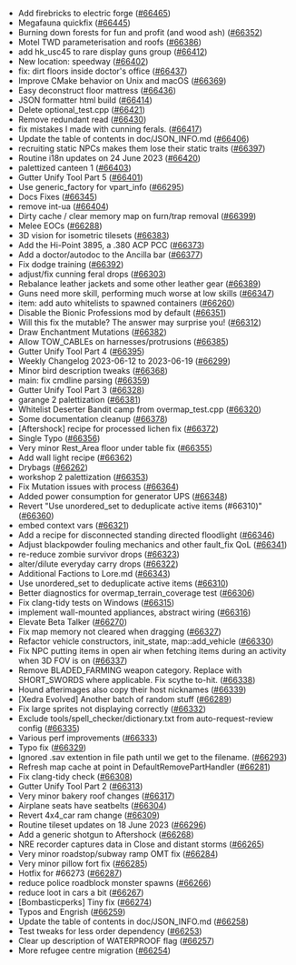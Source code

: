 * Add firebricks to electric forge  ([#66465](https://github.com/CleverRaven/Cataclysm-DDA/pull/66465))
* Megafauna quickfix ([#66445](https://github.com/CleverRaven/Cataclysm-DDA/pull/66445))
* Burning down forests for fun and profit (and wood ash) ([#66352](https://github.com/CleverRaven/Cataclysm-DDA/pull/66352))
* Motel TWD parameterisation and roofs ([#66386](https://github.com/CleverRaven/Cataclysm-DDA/pull/66386))
* add hk_usc45 to rare display guns group ([#66412](https://github.com/CleverRaven/Cataclysm-DDA/pull/66412))
* New location: speedway ([#66402](https://github.com/CleverRaven/Cataclysm-DDA/pull/66402))
* fix: dirt floors inside doctor's office ([#66437](https://github.com/CleverRaven/Cataclysm-DDA/pull/66437))
* Improve CMake behavior on Unix and macOS ([#66369](https://github.com/CleverRaven/Cataclysm-DDA/pull/66369))
* Easy deconstruct floor mattress ([#66436](https://github.com/CleverRaven/Cataclysm-DDA/pull/66436))
* JSON formatter html build ([#66414](https://github.com/CleverRaven/Cataclysm-DDA/pull/66414))
* Delete optional_test.cpp ([#66421](https://github.com/CleverRaven/Cataclysm-DDA/pull/66421))
* Remove redundant read ([#66430](https://github.com/CleverRaven/Cataclysm-DDA/pull/66430))
* fix mistakes I made with cunning ferals. ([#66417](https://github.com/CleverRaven/Cataclysm-DDA/pull/66417))
* Update the table of contents in doc/JSON_INFO.md ([#66406](https://github.com/CleverRaven/Cataclysm-DDA/pull/66406))
* recruiting static NPCs makes them lose their static traits ([#66397](https://github.com/CleverRaven/Cataclysm-DDA/pull/66397))
* Routine i18n updates on 24 June 2023 ([#66420](https://github.com/CleverRaven/Cataclysm-DDA/pull/66420))
* palettized canteen 1 ([#66403](https://github.com/CleverRaven/Cataclysm-DDA/pull/66403))
* Gutter Unify Tool Part 5 ([#66401](https://github.com/CleverRaven/Cataclysm-DDA/pull/66401))
* Use generic_factory for vpart_info ([#66295](https://github.com/CleverRaven/Cataclysm-DDA/pull/66295))
* Docs Fixes ([#66345](https://github.com/CleverRaven/Cataclysm-DDA/pull/66345))
* remove int-ua ([#66404](https://github.com/CleverRaven/Cataclysm-DDA/pull/66404))
* Dirty cache / clear memory map on furn/trap removal ([#66399](https://github.com/CleverRaven/Cataclysm-DDA/pull/66399))
* Melee EOCs ([#66288](https://github.com/CleverRaven/Cataclysm-DDA/pull/66288))
* 3D vision for isometric tilesets ([#66383](https://github.com/CleverRaven/Cataclysm-DDA/pull/66383))
* Add the Hi-Point 3895, a .380 ACP PCC ([#66373](https://github.com/CleverRaven/Cataclysm-DDA/pull/66373))
* Add a doctor/autodoc to the Ancilla bar ([#66377](https://github.com/CleverRaven/Cataclysm-DDA/pull/66377))
* Fix dodge training ([#66392](https://github.com/CleverRaven/Cataclysm-DDA/pull/66392))
* adjust/fix cunning feral drops ([#66303](https://github.com/CleverRaven/Cataclysm-DDA/pull/66303))
* Rebalance leather jackets and some other leather gear ([#66389](https://github.com/CleverRaven/Cataclysm-DDA/pull/66389))
* Guns need more skill, performing much worse at low skills ([#66347](https://github.com/CleverRaven/Cataclysm-DDA/pull/66347))
* item: add auto whitelists to spawned containers ([#66260](https://github.com/CleverRaven/Cataclysm-DDA/pull/66260))
* Disable the Bionic Professions mod by default ([#66351](https://github.com/CleverRaven/Cataclysm-DDA/pull/66351))
* Will this fix the mutable? The answer may surprise you! ([#66312](https://github.com/CleverRaven/Cataclysm-DDA/pull/66312))
* Draw Enchantment Mutations ([#66382](https://github.com/CleverRaven/Cataclysm-DDA/pull/66382))
* Allow TOW_CABLEs on harnesses/protrusions ([#66385](https://github.com/CleverRaven/Cataclysm-DDA/pull/66385))
* Gutter Unify Tool Part 4 ([#66395](https://github.com/CleverRaven/Cataclysm-DDA/pull/66395))
* Weekly Changelog 2023-06-12 to 2023-06-19 ([#66299](https://github.com/CleverRaven/Cataclysm-DDA/pull/66299))
* Minor bird description tweaks ([#66368](https://github.com/CleverRaven/Cataclysm-DDA/pull/66368))
* main: fix cmdline parsing ([#66359](https://github.com/CleverRaven/Cataclysm-DDA/pull/66359))
* Gutter Unify Tool Part 3 ([#66328](https://github.com/CleverRaven/Cataclysm-DDA/pull/66328))
* garange 2 palettization ([#66381](https://github.com/CleverRaven/Cataclysm-DDA/pull/66381))
* Whitelist Deserter Bandit camp from overmap_test.cpp ([#66320](https://github.com/CleverRaven/Cataclysm-DDA/pull/66320))
* Some documentation cleanup ([#66378](https://github.com/CleverRaven/Cataclysm-DDA/pull/66378))
* [Aftershock] recipe for processed lichen fix ([#66372](https://github.com/CleverRaven/Cataclysm-DDA/pull/66372))
* Single Typo ([#66356](https://github.com/CleverRaven/Cataclysm-DDA/pull/66356))
* Very minor Rest_Area floor under table fix ([#66355](https://github.com/CleverRaven/Cataclysm-DDA/pull/66355))
* Add wall light recipe ([#66362](https://github.com/CleverRaven/Cataclysm-DDA/pull/66362))
* Drybags ([#66262](https://github.com/CleverRaven/Cataclysm-DDA/pull/66262))
* workshop 2 palettization ([#66353](https://github.com/CleverRaven/Cataclysm-DDA/pull/66353))
* Fix Mutation issues with process ([#66364](https://github.com/CleverRaven/Cataclysm-DDA/pull/66364))
* Added power consumption for generator UPS ([#66348](https://github.com/CleverRaven/Cataclysm-DDA/pull/66348))
* Revert "Use unordered_set to deduplicate active items (#66310)" ([#66360](https://github.com/CleverRaven/Cataclysm-DDA/pull/66360))
* embed context vars ([#66321](https://github.com/CleverRaven/Cataclysm-DDA/pull/66321))
* Add a recipe for disconnected standing directed floodlight ([#66346](https://github.com/CleverRaven/Cataclysm-DDA/pull/66346))
* Adjust blackpowder fouling mechanics and other fault_fix QoL ([#66341](https://github.com/CleverRaven/Cataclysm-DDA/pull/66341))
* re-reduce zombie survivor drops ([#66323](https://github.com/CleverRaven/Cataclysm-DDA/pull/66323))
* alter/dilute everyday carry drops ([#66322](https://github.com/CleverRaven/Cataclysm-DDA/pull/66322))
* Additional Factions to Lore.md ([#66343](https://github.com/CleverRaven/Cataclysm-DDA/pull/66343))
* Use unordered_set to deduplicate active items ([#66310](https://github.com/CleverRaven/Cataclysm-DDA/pull/66310))
* Better diagnostics for overmap_terrain_coverage test ([#66306](https://github.com/CleverRaven/Cataclysm-DDA/pull/66306))
* Fix clang-tidy tests on Windows ([#66315](https://github.com/CleverRaven/Cataclysm-DDA/pull/66315))
* implement wall-mounted appliances, abstract wiring ([#66316](https://github.com/CleverRaven/Cataclysm-DDA/pull/66316))
* Elevate Beta Talker ([#66270](https://github.com/CleverRaven/Cataclysm-DDA/pull/66270))
* Fix map memory not cleared when dragging ([#66327](https://github.com/CleverRaven/Cataclysm-DDA/pull/66327))
* Refactor vehicle constructors, init_state, map::add_vehicle ([#66330](https://github.com/CleverRaven/Cataclysm-DDA/pull/66330))
* Fix NPC putting items in open air when fetching items during an activity when 3D FOV is on ([#66337](https://github.com/CleverRaven/Cataclysm-DDA/pull/66337))
* Remove BLADED_FARMING weapon category. Replace with SHORT_SWORDS where applicable. Fix scythe to-hit. ([#66338](https://github.com/CleverRaven/Cataclysm-DDA/pull/66338))
* Hound afterimages also copy their host nicknames ([#66339](https://github.com/CleverRaven/Cataclysm-DDA/pull/66339))
* [Xedra Evolved] Another batch of random stuff ([#66289](https://github.com/CleverRaven/Cataclysm-DDA/pull/66289))
* Fix large sprites not displaying correctly ([#66332](https://github.com/CleverRaven/Cataclysm-DDA/pull/66332))
* Exclude tools/spell_checker/dictionary.txt from auto-request-review config ([#66335](https://github.com/CleverRaven/Cataclysm-DDA/pull/66335))
* Various perf improvements ([#66333](https://github.com/CleverRaven/Cataclysm-DDA/pull/66333))
* Typo fix ([#66329](https://github.com/CleverRaven/Cataclysm-DDA/pull/66329))
* Ignored .sav extention in file path until we get to the filename. ([#66293](https://github.com/CleverRaven/Cataclysm-DDA/pull/66293))
* Refresh map cache at point in DefaultRemovePartHandler ([#66281](https://github.com/CleverRaven/Cataclysm-DDA/pull/66281))
* Fix clang-tidy check ([#66308](https://github.com/CleverRaven/Cataclysm-DDA/pull/66308))
* Gutter Unify Tool Part 2 ([#66313](https://github.com/CleverRaven/Cataclysm-DDA/pull/66313))
* Very minor bakery roof changes ([#66317](https://github.com/CleverRaven/Cataclysm-DDA/pull/66317))
* Airplane seats have seatbelts ([#66304](https://github.com/CleverRaven/Cataclysm-DDA/pull/66304))
* Revert 4x4_car ram change ([#66309](https://github.com/CleverRaven/Cataclysm-DDA/pull/66309))
* Routine tileset updates on 18 June 2023 ([#66296](https://github.com/CleverRaven/Cataclysm-DDA/pull/66296))
* Add a generic shotgun to Aftershock ([#66268](https://github.com/CleverRaven/Cataclysm-DDA/pull/66268))
* NRE recorder captures data in Close and distant storms ([#66265](https://github.com/CleverRaven/Cataclysm-DDA/pull/66265))
* Very minor roadstop/subway ramp OMT fix ([#66284](https://github.com/CleverRaven/Cataclysm-DDA/pull/66284))
* Very minor pillow fort fix ([#66285](https://github.com/CleverRaven/Cataclysm-DDA/pull/66285))
* Hotfix for #66273 ([#66287](https://github.com/CleverRaven/Cataclysm-DDA/pull/66287))
* reduce police roadblock monster spawns ([#66266](https://github.com/CleverRaven/Cataclysm-DDA/pull/66266))
* reduce loot in cars a bit ([#66267](https://github.com/CleverRaven/Cataclysm-DDA/pull/66267))
* [Bombasticperks] Tiny fix ([#66274](https://github.com/CleverRaven/Cataclysm-DDA/pull/66274))
* Typos and Engrish ([#66259](https://github.com/CleverRaven/Cataclysm-DDA/pull/66259))
* Update the table of contents in doc/JSON_INFO.md ([#66258](https://github.com/CleverRaven/Cataclysm-DDA/pull/66258))
* Test tweaks for less order dependency ([#66253](https://github.com/CleverRaven/Cataclysm-DDA/pull/66253))
* Clear up description of WATERPROOF flag ([#66257](https://github.com/CleverRaven/Cataclysm-DDA/pull/66257))
* More refugee centre migration ([#66254](https://github.com/CleverRaven/Cataclysm-DDA/pull/66254))
